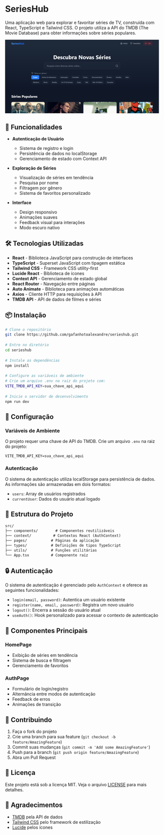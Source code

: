 # SeriesHub

Uma aplicação web para explorar e favoritar séries de TV, construída com React, TypeScript e Tailwind CSS. O projeto utiliza a API do TMDB (The Movie Database) para obter informações sobre séries populares.

![Banner SeriesHub](/public/SeriesHub_banner.png)

## 🚀 Funcionalidades

- **Autenticação de Usuário**

  - Sistema de registro e login
  - Persistência de dados no localStorage
  - Gerenciamento de estado com Context API

- **Exploração de Séries**

  - Visualização de séries em tendência
  - Pesquisa por nome
  - Filtragem por gênero
  - Sistema de favoritos personalizado

- **Interface**
  - Design responsivo
  - Animações suaves
  - Feedback visual para interações
  - Modo escuro nativo

## 🛠️ Tecnologias Utilizadas

- **React** - Biblioteca JavaScript para construção de interfaces
- **TypeScript** - Superset JavaScript com tipagem estática
- **Tailwind CSS** - Framework CSS utility-first
- **Lucide React** - Biblioteca de ícones
- **Context API** - Gerenciamento de estado global
- **React Router** - Navegação entre páginas
- **Auto Animate** - Biblioteca para animações automáticas
- **Axios** - Cliente HTTP para requisições à API
- **TMDB API** - API de dados de filmes e séries

## 📦 Instalação

```bash
# Clone o repositório
git clone https://github.com/gafanhotoalexandre/serieshub.git

# Entre no diretório
cd serieshub

# Instale as dependências
npm install

# Configure as variáveis de ambiente
# Crie um arquivo .env na raiz do projeto com:
VITE_TMDB_API_KEY=sua_chave_api_aqui

# Inicie o servidor de desenvolvimento
npm run dev
```

## 🔧 Configuração

### Variáveis de Ambiente

O projeto requer uma chave de API do TMDB. Crie um arquivo `.env` na raiz do projeto:

```env
VITE_TMDB_API_KEY=sua_chave_api_aqui
```

### Autenticação

O sistema de autenticação utiliza localStorage para persistência de dados. As informações são armazenadas em dois formatos:

- `users`: Array de usuários registrados
- `currentUser`: Dados do usuário atual logado

## 📁 Estrutura do Projeto

```
src/
├── components/        # Componentes reutilizáveis
├── context/          # Contextos React (AuthContext)
├── pages/           # Páginas da aplicação
├── types/           # Definições de tipos TypeScript
├── utils/           # Funções utilitárias
└── App.tsx          # Componente raiz
```

## 🔒 Autenticação

O sistema de autenticação é gerenciado pelo `AuthContext` e oferece as seguintes funcionalidades:

- `login(email, password)`: Autentica um usuário existente
- `register(name, email, password)`: Registra um novo usuário
- `logout()`: Encerra a sessão do usuário atual
- `useAuth()`: Hook personalizado para acessar o contexto de autenticação

## 🎨 Componentes Principais

### HomePage

- Exibição de séries em tendência
- Sistema de busca e filtragem
- Gerenciamento de favoritos

### AuthPage

- Formulário de login/registro
- Alternância entre modos de autenticação
- Feedback de erros
- Animações de transição

## 🤝 Contribuindo

1. Faça o fork do projeto
2. Crie uma branch para sua feature (`git checkout -b feature/AmazingFeature`)
3. Commit suas mudanças (`git commit -m 'Add some AmazingFeature'`)
4. Push para a branch (`git push origin feature/AmazingFeature`)
5. Abra um Pull Request

## 📝 Licença

Este projeto está sob a licença MIT. Veja o arquivo [LICENSE](LICENSE) para mais detalhes.

## 🙏 Agradecimentos

- [TMDB](https://www.themoviedb.org/) pela API de dados
- [Tailwind CSS](https://tailwindcss.com/) pelo framework de estilização
- [Lucide](https://lucide.dev/) pelos ícones
